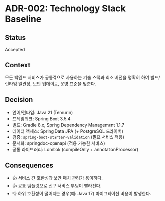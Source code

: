 # ADR-002: Technology Stack Baseline

## Status
Accepted

## Context
모든 백엔드 서비스가 공통적으로 사용하는 기술 스택과 최소 버전을 명확히 하여 빌드/런타임 일관성, 보안 업데이트, 운영 표준을 맞춘다.

## Decision
- 언어/런타임: Java 21 (Temurin)
- 프레임워크: Spring Boot 3.5.4
- 빌드: Gradle 8.x, Spring Dependency Management 1.1.7
- 데이터 액세스: Spring Data JPA (+ PostgreSQL 드라이버)
- 검증: `spring-boot-starter-validation` (필요 서비스 적용)
- 문서화: springdoc-openapi (적용 가능한 서비스)
- 공통 라이브러리: Lombok (compileOnly + annotationProcessor)

## Consequences
- 👍 서비스 간 호환성과 보안 패치 관리가 용이하다.
- 👍 공통 템플릿으로 신규 서비스 부팅이 빨라진다.
- 👎 하위 호환성이 떨어지는 경우(예: Java 17) 마이그레이션 비용이 발생한다.


